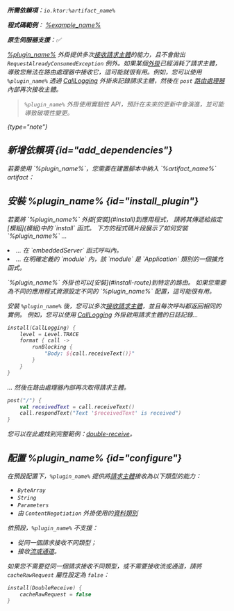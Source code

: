 [//]: # (title: DoubleReceive)

<primary-label ref="server-plugin"/>

<var name="plugin_name" value="DoubleReceive"/>
<var name="package_name" value="io.ktor.server.plugins.doublereceive"/>
<var name="artifact_name" value="ktor-server-double-receive"/>

<tldr>
<p>
<b>所需依賴項</b>：<code>io.ktor:%artifact_name%</code>
</p>
<var name="example_name" value="double-receive"/>
<p>
    <b>程式碼範例</b>：
    <a href="https://github.com/ktorio/ktor-documentation/tree/%ktor_version%/codeSnippets/snippets/%example_name%">
        %example_name%
    </a>
</p>
<p>
    <b><Links href="/ktor/server-native" summary="Ktor 支援 Kotlin/Native，並允許您在沒有額外執行環境或虛擬機器下執行伺服器。">原生伺服器</Links>支援</b>：✅
</p>
</tldr>

[%plugin_name%](https://api.ktor.io/ktor-server/ktor-server-plugins/ktor-server-double-receive/io.ktor.server.plugins.doublereceive/-double-receive.html) 外掛提供多次[接收請求主體](server-requests.md#body_contents)的能力，且不會拋出 `RequestAlreadyConsumedException` 例外。如果某個[外掛](server-plugins.md)已經消耗了請求主體，導致您無法在路由處理器中接收它，這可能就很有用。例如，您可以使用 `%plugin_name%` 透過 [CallLogging](server-call-logging.md) 外掛來記錄請求主體，然後在 `post` [路由處理器](server-routing.md#define_route)內部再次接收主體。

> `%plugin_name%` 外掛使用實驗性 API，預計在未來的更新中會演進，並可能導致破壞性變更。
>
{type="note"}

## 新增依賴項 {id="add_dependencies"}

<p>
    若要使用 `%plugin_name%`，您需要在建置腳本中納入 `%artifact_name%` artifact：
</p>
<Tabs group="languages">
    <TabItem title="Gradle (Kotlin)" group-key="kotlin">
        <code-block lang="Kotlin" code="            implementation(&quot;io.ktor:%artifact_name%:$ktor_version&quot;)"/>
    </TabItem>
    <TabItem title="Gradle (Groovy)" group-key="groovy">
        <code-block lang="Groovy" code="            implementation &quot;io.ktor:%artifact_name%:$ktor_version&quot;"/>
    </TabItem>
    <TabItem title="Maven" group-key="maven">
        <code-block lang="XML" code="            &lt;dependency&gt;&#10;                &lt;groupId&gt;io.ktor&lt;/groupId&gt;&#10;                &lt;artifactId&gt;%artifact_name%-jvm&lt;/artifactId&gt;&#10;                &lt;version&gt;${ktor_version}&lt;/version&gt;&#10;            &lt;/dependency&gt;"/>
    </TabItem>
</Tabs>

## 安裝 %plugin_name% {id="install_plugin"}

<p>
    若要將 `%plugin_name%` 外掛[安裝](#install)到應用程式，
    請將其傳遞給指定[模組](<Links href="/ktor/server-modules" summary="模組允許您透過分組路由來組織應用程式。">模組</Links>)中的 `install` 函式。
    下方的程式碼片段展示了如何安裝 `%plugin_name%` ...
</p>
<list>
    <li>
        ... 在 `embeddedServer` 函式呼叫內。
    </li>
    <li>
        ... 在明確定義的 `module` 內，該 `module` 是 `Application` 類別的一個擴充函式。
    </li>
</list>
<Tabs>
    <TabItem title="embeddedServer">
        <code-block lang="kotlin" code="            import io.ktor.server.engine.*&#10;            import io.ktor.server.netty.*&#10;            import io.ktor.server.application.*&#10;            import %package_name%.*&#10;&#10;            fun main() {&#10;                embeddedServer(Netty, port = 8080) {&#10;                    install(%plugin_name%)&#10;                    // ...&#10;                }.start(wait = true)&#10;            }"/>
    </TabItem>
    <TabItem title="module">
        <code-block lang="kotlin" code="            import io.ktor.server.application.*&#10;            import %package_name%.*&#10;            // ...&#10;            fun Application.module() {&#10;                install(%plugin_name%)&#10;                // ...&#10;            }"/>
    </TabItem>
</Tabs>
<p>
    `%plugin_name%` 外掛也可以[安裝](#install-route)到特定的路由。
    如果您需要為不同的應用程式資源設定不同的 `%plugin_name%` 配置，這可能很有用。
</p>

安裝 `%plugin_name%` 後，您可以多次[接收請求主體](server-requests.md#body_contents)，並且每次呼叫都返回相同的實例。
例如，您可以使用 [CallLogging](server-call-logging.md) 外掛啟用請求主體的日誌記錄...

```kotlin
install(CallLogging) {
    level = Level.TRACE
    format { call ->
        runBlocking {
            "Body: ${call.receiveText()}"
        }
    }
}
```

... 然後在路由處理器內部再次取得請求主體。

```kotlin
post("/") {
    val receivedText = call.receiveText()
    call.respondText("Text '$receivedText' is received")
}
```

您可以在此處找到完整範例：[double-receive](https://github.com/ktorio/ktor-documentation/tree/%ktor_version%/codeSnippets/snippets/double-receive)。

## 配置 %plugin_name% {id="configure"}
在預設配置下，`%plugin_name%` 提供將[請求主體](server-requests.md#body_contents)接收為以下類型的能力：

- `ByteArray` 
- `String`
- `Parameters` 
- 由 `ContentNegotiation` 外掛使用的[資料類別](server-serialization.md#create_data_class)

依預設，`%plugin_name%` 不支援：

- 從同一個請求接收不同類型；
- 接收[流或通道](server-requests.md#raw)。

如果您不需要從同一個請求接收不同類型，或不需要接收流或通道，請將 `cacheRawRequest` 屬性設定為 `false`：

```kotlin
install(DoubleReceive) {
    cacheRawRequest = false
}
```